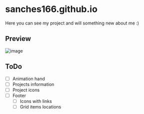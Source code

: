 # sanches166.github.io
Here you can see my project and will something new about me :)

## Preview
![image](https://github.com/Sanches166/sanches166.github.io/assets/119727794/64732635-d58c-4e3f-b7a8-fa0c047c11fb)



## ToDo
- [ ] Animation hand
- [ ] Projects information
- [ ] Project icons
- [ ] Footer
  - [ ] Icons with links
  - [ ] Grid items locations
